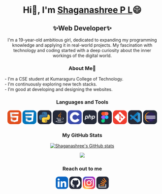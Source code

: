 <div align="center">

# Hi👋, I'm [Shaganashree P L](https://github.com/Shaganashree97)😄
  
## ✨Web Developer✨

I'm a 19-year-old ambitious girl, dedicated to expanding my programming knowledge and applying it in real-world projects. My fascination with technology and coding started with a deep curiosity about the inner workings of the digital world.

### About Me🌱
<div align="left">
- I'm a CSE student at Kumaraguru College of Technology. <br>
- I'm continuously exploring new tech stacks. <br>
- I'm good at developing and designing the websites. <br>
</div>

### Languages and Tools
 
 <img src="https://raw.githubusercontent.com/tandpfun/skill-icons/main/icons/HTML.svg" width="45"/>
 <img src="https://raw.githubusercontent.com/tandpfun/skill-icons/main/icons/CSS.svg" width="45"/>
 
 <img src="https://raw.githubusercontent.com/tandpfun/skill-icons/main/icons/Python-Dark.svg" width="45"/>
 <img src="https://raw.githubusercontent.com/tandpfun/skill-icons/main/icons/Java-Dark.svg" width="45"/>
 <img src="https://raw.githubusercontent.com/tandpfun/skill-icons/main/icons/C.svg" width="45"/>
 <img src="https://raw.githubusercontent.com/tandpfun/skill-icons/main/icons/PHP-Dark.svg" width="45"/>
 
 <img src="https://raw.githubusercontent.com/tandpfun/skill-icons/main/icons/Figma-Dark.svg" width="45"/>
 
 <img src="https://raw.githubusercontent.com/tandpfun/skill-icons/main/icons/Git.svg" width="45"/>
 
 <img src="https://raw.githubusercontent.com/tandpfun/skill-icons/main/icons/VSCode-Dark.svg" width="45"/>
 <img src="https://raw.githubusercontent.com/tandpfun/skill-icons/main/icons/Eclipse-Dark.svg" width="45"/>

<div>

### My GitHub Stats

<a href="http://www.github.com/Shaganashree97" style="font-align:center"><img src="https://github-readme-stats.vercel.app/api?username=Shaganashree97&show=prs_merged,prs_merged_percentage&hide=&count_private=true&title_color=bf11aa&text_color=9e9ede&icon_color=5757cf&theme=transparent&border_color=bf11aa&show_icons=true" alt="Shaganashree's GitHub stats" /></a>

<a href="http://www.github.com/Shaganashree97"><img src="https://github-readme-streak-stats.herokuapp.com/?user=Shaganashree97&stroke=bf11aa&theme=transparent&ring=bf11aa&fire=bf11aa&currStreakNum=5757cf&currStreakLabel=b599de&sideNums=5757cf&sideLabels=b599de&dates=b0de99&border=bf11aa" /></a>

</div>

### Reach out to me
<a href="https://www.linkedin.com/in/shaganashree-pl/" target="_blank" rel="noreferrer"><img src="https://raw.githubusercontent.com/tandpfun/skill-icons/main/icons/LinkedIn.svg" width="40" height="40" /></a>
<a href="https://github.com/Shaganashree97/" target="_blank" rel="noreferrer"><img src="https://raw.githubusercontent.com/tandpfun/skill-icons/main/icons/Github-Dark.svg" width="40" height="40" /></a>
<a href="https://www.instagram.com/_.sha._shree_97_pl_/" target="_blank" rel="noreferrer"><img src="https://raw.githubusercontent.com/tandpfun/skill-icons/main/icons/Instagram.svg" width="40" height="40" /></a>
<a href="https://stackoverflow.com/users/22988628/shaganashree-p-l" target="_blank" rel="noreferrer"><img src="https://raw.githubusercontent.com/tandpfun/skill-icons/main/icons/StackOverflow-Dark.svg" width="40" height="40" /></a>
</div>

<!--
**Shaganashree97/Shaganashree97** is a ✨ _special_ ✨ repository because its `README.md` (this file) appears on your GitHub profile.

Here are some ideas to get you started:

- 🔭 I’m currently working on ...
- 🌱 I’m currently learning ...
- 👯 I’m looking to collaborate on ...
- 🤔 I’m looking for help with ...
- 💬 Ask me about ...
- 📫 How to reach me: ...
- 😄 Pronouns: ...
- ⚡ Fun fact: ...
-->
